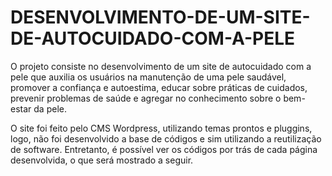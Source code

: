 # DESENVOLVIMENTO-DE-UM-SITE-DE-AUTOCUIDADO-COM-A-PELE
O projeto consiste no desenvolvimento de um site de autocuidado com a pele que auxilia os usuários na manutenção de uma pele saudável, promover a confiança e autoestima, educar sobre práticas de cuidados, prevenir problemas de saúde e agregar no conhecimento sobre o bem-estar da pele.

O site foi feito pelo CMS Wordpress, utilizando temas prontos e pluggins, logo, não foi desenvolvido a base de códigos e sim utilizando a reutilização de software. Entretanto, é possível ver os códigos por trás de cada página desenvolvida, o que será mostrado a seguir.


